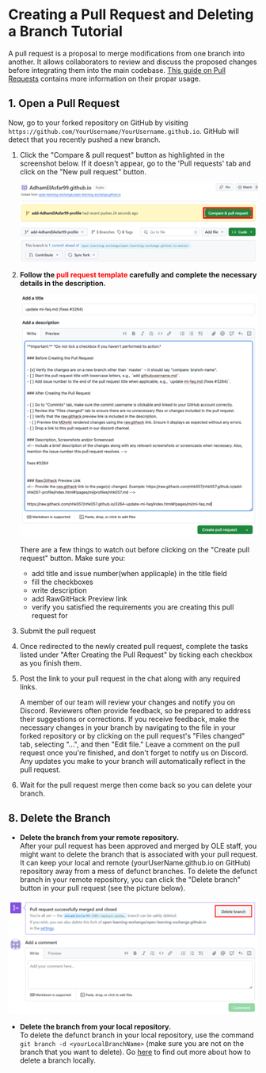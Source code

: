 # Creating a Pull Request and Deleting a Branch Tutorial

A pull request is a proposal to merge modifications from one branch into another. It allows collaborators to review and discuss the proposed changes before integrating them into the main codebase. [This guide on Pull Requests](https://docs.github.com/en/pull-requests/collaborating-with-pull-requests/proposing-changes-to-your-work-with-pull-requests/about-pull-requests) contains more information on their propar usage.

## 1. Open a Pull Request

Now, go to your forked repository on GitHub by visiting `https://github.com/YourUsername/YourUsername.github.io`. GitHub will detect that you recently pushed a new branch.

1. Click the "Compare & pull request" button as highlighted in the screenshot below. If it doesn't appear, go to the 'Pull requests' tab and click on the "New pull request" button.

   ![Compare & Pull Button](image/mi-initiate-pull-request.png)

2. **Follow the <span style="color:red;">pull request template </span> carefully and complete the necessary details in the description.**

   ![Pull Request Template](image//mi-pr-title-and-description.png)

   There are a few things to watch out before clicking on the "Create pull request" button. Make sure you:
      - add title and issue number(when applicaple) in the title field
      - fill the checkboxes
      - write description
      - add RawGitHack Preview link
      - verify you satisfied the requirements you are creating this pull request for

3. Submit the pull request

4. Once redirected to the newly created pull request, complete the tasks listed under "After Creating the Pull Request" by ticking each checkbox as you finish them.

5. Post the link to your pull request in the chat along with any required links. 

    A member of our team will review your changes and notify you on Discord. Reviewers often provide feedback, so be prepared to address their suggestions or corrections. If you receive feedback, make the necessary changes in your branch by navigating to the file in your forked repository or by clicking on the pull request's "Files changed" tab, selecting "...", and then "Edit file." Leave a comment on the pull request once you're finished, and don't forget to notify us on Discord. Any updates you make to your branch will automatically reflect in the pull request.

6. Wait for the pull request merge then come back so you can delete your branch.

## 8. Delete the Branch

* **Delete the branch from your remote repository.**  
After your pull request has been approved and merged by OLE staff, you might want to delete the branch that is associated with your pull request. It can keep your local and remote (yourUserName.github.io on GitHub) repository away from a mess of defunct branches. To delete the defunct branch in your remote repository, you can click the "Delete branch" button in your pull request (see the picture below).

![Delete Merged Branch](image/mi-delete-merged-branch.png)

* **Delete the branch from your local repository.**  
To delete the defunct branch in your local repository, use the command `git branch -d <yourLocalBranchName>` (make sure you are not on the branch that you want to delete). Go [here](https://tecadmin.net/delete-git-remote-and-local-branch/) to find out more about how to delete a branch locally.

